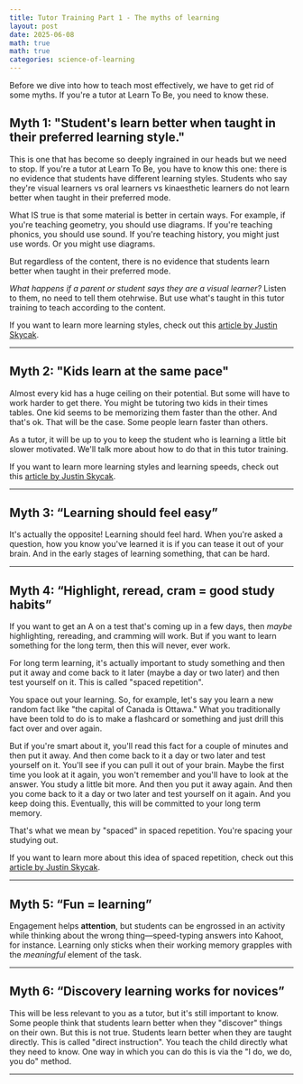 ```yaml
---
title: Tutor Training Part 1 - The myths of learning
layout: post
date: 2025-06-08
math: true
math: true
categories: science-of-learning
---
```




Before we dive into how to teach most effectively, we have to get rid of some myths. If you're a tutor at Learn To Be, you need to know these. 


## Myth 1: "Student's learn better when taught in their preferred learning style."

This is one that has become so deeply ingrained in our heads but we need to stop. If you're a tutor at Learn To Be, you have to know this one: there is no evidence that students have different learning styles. Students who say they're visual learners vs oral learners vs kinaesthetic learners do not learn better when taught in their preferred mode. 

What IS true is that some material is better in certain ways. For example, if you're teaching geometry, you should use diagrams. If you're teaching phonics, you should use sound. If you're teaching history, you might just use words. Or you might use diagrams. 

But regardless of the content, there is no evidence that students learn better when taught in their preferred mode. 

*What happens if a parent or student says they are a visual learner?* Listen to them, no need to tell them otehrwise. But use what's taught in this tutor training to teach according to the content.

If you want to learn more learning styles, check out this [article by Justin Skycak](https://www.justinmath.com/people-differ-in-learning-speed-not-learning-style/).


---

## Myth 2: "Kids learn at the same pace"

Almost every kid has a huge ceiling on their potential. But some will have to work harder to get there. You might be tutoring two kids in their times tables. One kid seems to be memorizing them faster than the other. And that's ok. That will be the case. Some people learn faster than others.

As a tutor, it will be up to you to keep the student who is learning a little bit slower motivated. We'll talk more about how to do that in this tutor training. 

If you want to learn more learning styles and learning speeds, check out this [article by Justin Skycak](https://www.justinmath.com/people-differ-in-learning-speed-not-learning-style/).

---

## Myth 3: “Learning should feel easy”

It's actually the opposite! Learning should feel hard. When you're asked a question, how you know you've learned it is if you can tease it out of your brain. And in the early stages of learning something, that can be hard. 

---


## Myth 4: “Highlight, reread, cram = good study habits”

If you want to get an A on a test that's coming up in a few days, then *maybe* highlighting, rereading, and cramming will work. But if you want to learn something for the long term, then this will never, ever work.

For long term learning, it's actually important to study something and then put it away and come back to it later (maybe a day or two later) and then test yourself on it. This is called "spaced repetition". 

You space out your learning. So, for example, let's say you learn a new random fact like "the capital of Canada is Ottawa." What you traditionally have been told to do is to make a flashcard or something and just drill this fact over and over again. 

But if you're smart about it, you'll read this fact for a couple of minutes and then put it away. And then come back to it a day or two later and test yourself on it. You'll see if you can pull it out of your brain. Maybe the first time you look at it again, you won't remember and you'll have to look at the answer. You study a little bit more. And then you put it away again. And then you come back to it a day or two later and test yourself on it again. And you keep doing this. Eventually, this will be committed to your long term memory.

That's what we mean by "spaced" in spaced repetition. You're spacing your studying out. 

If you want to learn more about this idea of spaced repetition, check out this [article by Justin Skycak](https://www.justinmath.com/spaced-repetition-is-more-than-memorization-its-also-generalization/).


---

## Myth 5: “Fun = learning”

Engagement helps **attention**, but students can be engrossed in an activity while thinking about the wrong thing—speed-typing answers into Kahoot, for instance. Learning only sticks when their working memory grapples with the *meaningful* element of the task. 


---

## Myth 6: “Discovery learning works for novices”

This will be less relevant to you as a tutor, but it's still important to know. Some people think that students learn better when they "discover" things on their own. But this is not true. Students learn better when they are taught directly. This is called "direct instruction". You teach the child directly what they need to know. One way in which you can do this is via the "I do, we do, you do" method. 

---
